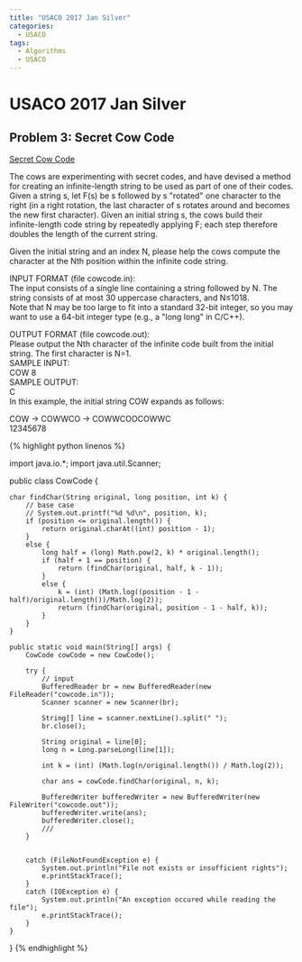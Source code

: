 ```yaml
---
title: "USACO 2017 Jan Silver"
categories:
  - USACO
tags:
  - Algorithms
  - USACO
---
```


# USACO 2017 Jan Silver

## Problem 3: Secret Cow Code

[Secret Cow Code](http://www.usaco.org/index.php?page=viewproblem2&cpid=692)

The cows are experimenting with secret codes, and have devised a method for creating an infinite-length string to be used as part of one of their codes.
Given a string s, let F(s) be s followed by s "rotated" one character to the right (in a right rotation, the last character of s rotates around and becomes the new first character). Given an initial string s, the cows build their infinite-length code string by repeatedly applying F; each step therefore doubles the length of the current string.  

Given the initial string and an index N, please help the cows compute the character at the Nth position within the infinite code string.  

INPUT FORMAT (file cowcode.in):  
The input consists of a single line containing a string followed by N. The string consists of at most 30 uppercase characters, and N≤1018.  
Note that N may be too large to fit into a standard 32-bit integer, so you may want to use a 64-bit integer type (e.g., a "long long" in C/C++).  

OUTPUT FORMAT (file cowcode.out):  
Please output the Nth character of the infinite code built from the initial string. The first character is N=1.  
SAMPLE INPUT:  
COW 8  
SAMPLE OUTPUT:  
C  
In this example, the initial string COW expands as follows:  

COW -> COWWCO -> COWWCOOCOWWC  
                 12345678  

{% highlight python linenos %}

import java.io.*;
import java.util.Scanner;

public class CowCode {

    char findChar(String original, long position, int k) {
        // base case
        // System.out.printf("%d %d\n", position, k);
        if (position <= original.length()) {
            return original.charAt((int) position - 1);
        }
        else {
            long half = (long) Math.pow(2, k) * original.length();
            if (half + 1 == position) {
                return (findChar(original, half, k - 1));
            }
            else {
                k = (int) (Math.log((position - 1 - half)/original.length())/Math.log(2));
                return (findChar(original, position - 1 - half, k));
            }
        }
    }

    public static void main(String[] args) {
        CowCode cowCode = new CowCode();

        try {
            // input
            BufferedReader br = new BufferedReader(new FileReader("cowcode.in"));
            Scanner scanner = new Scanner(br);

            String[] line = scanner.nextLine().split(" ");
            br.close();

            String original = line[0];
            long n = Long.parseLong(line[1]);

            int k = (int) (Math.log(n/original.length()) / Math.log(2));

            char ans = cowCode.findChar(original, n, k);

            BufferedWriter bufferedWriter = new BufferedWriter(new FileWriter("cowcode.out"));
            bufferedWriter.write(ans);
            bufferedWriter.close();
            ///
        }


        catch (FileNotFoundException e) {
            System.out.println("File not exists or insufficient rights");
            e.printStackTrace();
        }
        catch (IOException e) {
            System.out.println("An exception occured while reading the file");
            e.printStackTrace();
        }
    }
}
{% endhighlight %}
